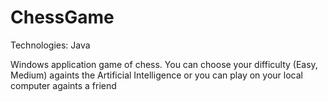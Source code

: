 # ChessGame

Technologies: Java

Windows application game of chess.
You can choose your difficulty (Easy, Medium) againts the Artificial Intelligence or you can play on your local computer againts a friend 
